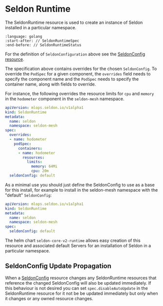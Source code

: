 # Seldon Runtime

The SeldonRuntime resource is used to create an instance of Seldon installed in a particular namespace.

```{literalinclude} ../../../../../../operator/apis/mlops/v1alpha1/seldonruntime_types.go
:language: golang
:start-after: // SeldonRuntimeSpec
:end-before: // SeldonRuntimeStatus
```

For the definition of `SeldonConfiguration` above see the [SeldonConfig resource](../seldonconfig/index.md).

The specification above contains overrides for the chosen `SeldonConfig`.
To override the `PodSpec` for a given component, the `overrides` field needs to specify the component name and the `PodSpec` needs to specify the container name, along with fields to override.

For instance, the following overrides the resource limits for `cpu` and `memory` in the `hodometer` component in the `seldon-mesh` namespace.

```yaml
apiVersion: mlops.seldon.io/v1alpha1
kind: SeldonRuntime
metadata:
  name: seldon
  namespace: seldon-mesh
spec:
  overrides:
  - name: hodometer
    podSpec:
      containers:
      - name: hodometer
        resources:
          limits:
            memory: 64Mi
            cpu: 20m
  seldonConfig: default
```

As a minimal use you should just define the SeldonConfig to use as a base for this install, for example to install in the seldon-mesh namespace with the "default" `SeldonConfig`:

```yaml
apiVersion: mlops.seldon.io/v1alpha1
kind: SeldonRuntime
metadata:
  name: seldon
  namespace: seldon-mesh  
spec:
  seldonConfig: default
```

The helm chart `seldon-core-v2-runtime` allows easy creation of this resource and associated default Servers for an installation of Seldon in a particular namespace.

## SeldonConfig Update Propagation

When a [SeldonConfig](../seldonconfig/index.md) resource changes any SeldonRuntime resources that reference the changed SeldonConfig will also be updated immediately. If this behaviour is not desired you can set `spec.disableAutoUpdate` in the SeldonRuntime resource for it not be be updated immediately but only when it changes or any owned resource changes.
